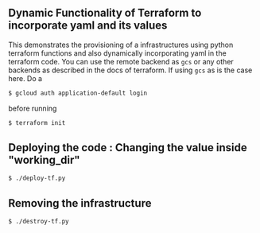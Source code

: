 
## Dynamic Functionality of Terraform to incorporate yaml and its values

This demonstrates the provisioning of a infrastructures using python terraform functions and also dynamically incorporating yaml in the terraform code.
You can use the remote backend as `gcs` or any other backends as described in the docs of terraform. If using `gcs` as is the case here. Do a

```bash
$ gcloud auth application-default login
```

before running 

```bash
$ terraform init
```

## Deploying the code : Changing the value inside "working_dir"

```bash
$ ./deploy-tf.py
```


## Removing the infrastructure

```bash
$ ./destroy-tf.py
```
